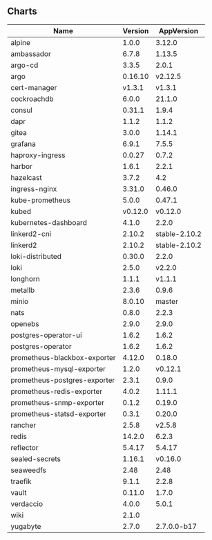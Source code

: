 ## Charts
Name | Version | AppVersion
-----|---------|-----------
alpine | 1.0.0 | 3.12.0
ambassador | 6.7.8 | 1.13.5
argo-cd | 3.3.5 | 2.0.1
argo | 0.16.10 | v2.12.5
cert-manager | v1.3.1 | v1.3.1
cockroachdb | 6.0.0 | 21.1.0
consul | 0.31.1 | 1.9.4
dapr | 1.1.2 | 1.1.2
gitea | 3.0.0 | 1.14.1
grafana | 6.9.1 | 7.5.5
haproxy-ingress | 0.0.27 | 0.7.2
harbor | 1.6.1 | 2.2.1
hazelcast | 3.7.2 | 4.2
ingress-nginx | 3.31.0 | 0.46.0
kube-prometheus | 5.0.0 | 0.47.1
kubed | v0.12.0 | v0.12.0
kubernetes-dashboard | 4.1.0 | 2.2.0
linkerd2-cni | 2.10.2 | stable-2.10.2
linkerd2 | 2.10.2 | stable-2.10.2
loki-distributed | 0.30.0 | 2.2.0
loki | 2.5.0 | v2.2.0
longhorn | 1.1.1 | v1.1.1
metallb | 2.3.6 | 0.9.6
minio | 8.0.10 | master
nats | 0.8.0 | 2.2.3
openebs | 2.9.0 | 2.9.0
postgres-operator-ui | 1.6.2 | 1.6.2
postgres-operator | 1.6.2 | 1.6.2
prometheus-blackbox-exporter | 4.12.0 | 0.18.0
prometheus-mysql-exporter | 1.2.0 | v0.12.1
prometheus-postgres-exporter | 2.3.1 | 0.9.0
prometheus-redis-exporter | 4.0.2 | 1.11.1
prometheus-snmp-exporter | 0.1.2 | 0.19.0
prometheus-statsd-exporter | 0.3.1 | 0.20.0
rancher | 2.5.8 | v2.5.8
redis | 14.2.0 | 6.2.3
reflector | 5.4.17 | 5.4.17
sealed-secrets | 1.16.1 | v0.16.0
seaweedfs | 2.48 | 2.48
traefik | 9.1.1 | 2.2.8
vault | 0.11.0 | 1.7.0
verdaccio | 4.0.0 | 5.0.1
wiki | 2.1.0 | 
yugabyte | 2.7.0 | 2.7.0.0-b17
